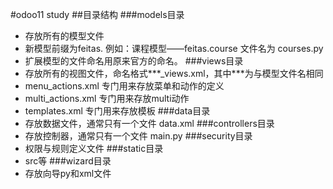 #odoo11 study
##目录结构
###models目录
*	存放所有的模型文件
*	新模型前缀为feitas. 例如：课程模型——feitas.course  文件名为 courses.py
*	扩展模型的文件命名用原来官方的命名。
###views目录
*	存放所有的视图文件，命名格式***_views.xml，其中***为与模型文件名相同
*	menu_actions.xml 专门用来存放菜单和动作的定义
*	multi_actions.xml 专门用来存放multi动作
*	templates.xml 专门用来存放模板
###data目录
*	存放数据文件，通常只有一个文件 data.xml
###controllers目录
*	存放控制器，通常只有一个文件  main.py
###security目录
*	权限与规则定义文件
###static目录
*	src等
###wizard目录
*	存放向导py和xml文件




